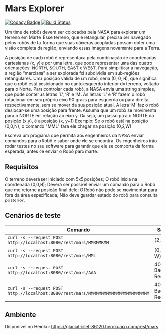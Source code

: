 # Mars Explorer
[![Codacy Badge](https://api.codacy.com/project/badge/Grade/e80fdb9d203c48c49e70234bc8652064)](https://www.codacy.com/app/giovannygb/MarsExplorer?utm_source=github.com&utm_medium=referral&utm_content=giovannygb/MarsExplorer&utm_campaign=badger)
[![Build Status](https://travis-ci.org/giovannygb/MarsExplorer.svg?branch=master)](https://travis-ci.org/giovannygb/MarsExplorer)

Um time de robôs devem ser colocados pela NASA para explorar um terreno em Marte.
Esse terreno, que é retangular, precisa ser navegado pelos robôs de tal forma que suas câmeras acopladas possam obter uma visão completa da região, enviando essas imagens novamente para a Terra.

A posição de cada robô é representada pela combinação de coordenadas cartesianas (x, y) e por uma letra, que pode representar uma das quatro orientações: NORTH, SOUTH, EAST e WEST. Para simplificar a navegação, a região “marciana” a ser explorada foi subdividia em sub-regiões retangulares.
Uma posição válida de um robô, seria (0, 0, N), que significa que o robô está posicionado no canto esquerdo inferior do terreno, voltado para o Norte.
Para controlar cada robô, a NASA envia uma string simples, que pode conter as letras ‘L’, ‘R’ e ‘M’. As letras ‘L’ e ‘R’ fazem o robô rotacionar em seu próprio eixo 90 graus para esquerda ou para direita, respectivamente, sem se mover da sua posição atual. A letra ‘M’ faz o robô deslocar-se uma posição para frente.
Assuma que um robô se movimenta para o NORTE em relação ao eixo y. Ou seja, um passo para o NORTE da posição (x,y), é a posição (x, y+1)
Exemplo: Se o robô está na posição (0,0,N), o comando "MML" fará ele chegar na posição (0,2,W)

Escreva um programa que permita aos engenheiros da NASA enviar comandos para o Robô e saber onde ele se encontra. Os engenheiros irão rodar testes no seu software para garantir que ele se comporta da forma esperada, antes de enviar o Robô para marte.

## Requisitos

O terreno deverá ser iniciado com 5x5 posições;
O robô inicia na coordenada (0,0,N);
Deverá ser possível enviar um comando para o Robô que me retorne a posição final dele;
O Robô não pode se movimentar para fora da área especificada;
Não deve guardar estado do robô para consulta posterior;

## Cenários de teste
| Comando | Saída |
| --- | --- |
| `curl -s --request POST http://localhost:8080/rest/mars/MMRMMRMM` | (2, 0, S) |
| `curl -s --request POST http://localhost:8080/rest/mars/MML` | (0, 2, W) |
| `curl -s --request POST http://localhost:8080/rest/mars/AAA` | 400 Bad Request |
| `curl -s --request POST http://localhost:8080/rest/mars/MMMMMMMMMMMMMMMMMMMMMMMM` | 400 Bad Request |

## Ambiente

Disponível no Heroku: https://glacial-inlet-86120.herokuapp.com/rest/mars
